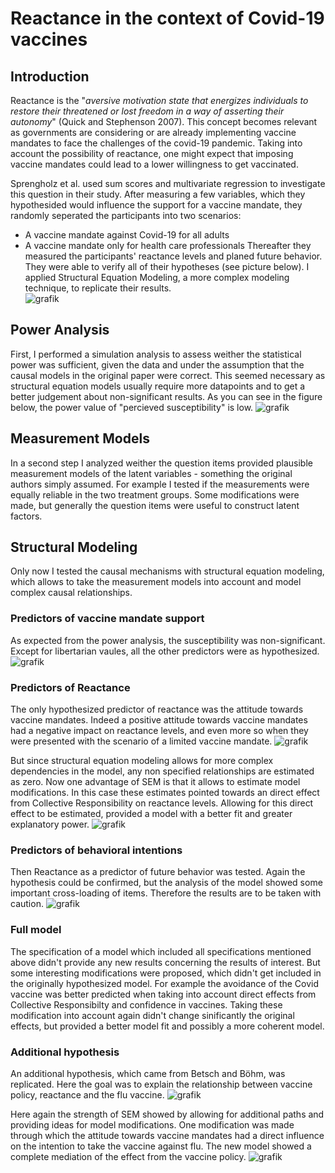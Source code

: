# Reactance in the context of Covid-19 vaccines 

## Introduction
Reactance is the "_aversive motivation state that energizes individuals to restore their threatened or lost freedom in a way of asserting their autonomy_" (Quick and Stephenson 2007). This concept becomes relevant as governments are considering or are already implementing vaccine mandates to face the challenges of the covid-19 pandemic. Taking into account the possibility of reactance, one might expect that imposing vaccine mandates could lead to a lower willingness to get vaccinated.  

Sprengholz et al. used sum scores and multivariate regression to investigate this question in their study. After measuring a few variables, which they hypothesided would influence the support for a vaccine mandate, they randomly seperated the participants into two scenarios: 
- A vaccine mandate against Covid-19 for all adults
- A vaccine mandate only for health care professionals
Thereafter they measured the participants' reactance levels and planed future behavior. 
They were able to verify all of their hypotheses (see picture below). I applied Structural Equation Modeling, a more complex modeling technique, to replicate their results.  
![grafik](https://user-images.githubusercontent.com/75476085/161846721-088bc36e-dcec-4b02-b76c-06aa2bdaefdf.png)


## Power Analysis  
First, I performed a simulation analysis to assess weither the statistical power was sufficient, given the data and under the assumption that the causal models in the original paper were correct. This seemed necessary as structural equation models usually require more datapoints and to get a better judgement about non-significant results. As you can see in the figure below, the power value of "percieved susceptibility" is low. 
![grafik](https://user-images.githubusercontent.com/75476085/165175747-b833757a-af7c-48f2-a2c7-ad164532efa1.png)


## Measurement Models
In a second step I analyzed weither the question items provided plausible measurement models of the latent variables - something the original authors simply assumed. For example I tested if the measurements were equally reliable in the two treatment groups. Some modifications were made, but generally the question items were useful to construct latent factors. 

## Structural Modeling  
Only now I tested the causal mechanisms with structural equation modeling, which allows to take the measurement models into account and model complex causal relationships. 

### Predictors of vaccine mandate support  
As expected from the power analysis, the susceptibility was non-significant. Except for libertarian vaules, all the other predictors were as hypothesized. 
![grafik](https://user-images.githubusercontent.com/75476085/165178953-bec8b125-9eee-4129-b388-0a659422b1a5.png)

### Predictors of Reactance  
The only hypothesized predictor of reactance was the attitude towards vaccine mandates. Indeed a positive attitude towards vaccine mandates had a negative impact on reactance levels, and even more so when they were presented with the scenario of a limited vaccine mandate. 
![grafik](https://user-images.githubusercontent.com/75476085/167301402-c3fa70cc-03d6-449a-932b-2e3dc3a39f75.png)

But since structural equation modeling allows for more complex dependencies in the model, any non specified relationships are estimated as zero. Now one advantage of SEM is that it allows to estimate model modifications. In this case these estimates pointed towards an direct effect from Collective Responsibility on reactance levels. Allowing for this direct effect to be estimated, provided a model with a better fit and greater explanatory power.
![grafik](https://user-images.githubusercontent.com/75476085/167301711-a13c05ae-f7e8-43cb-a505-aeb257cd4758.png)

### Predictors of behavioral intentions
Then Reactance as a predictor of future behavior was tested. Again the hypothesis could be confirmed, but the analysis of the model showed some important cross-loading of items. Therefore the results are to be taken with caution. 
![grafik](https://user-images.githubusercontent.com/75476085/167301945-bf9b32f7-4382-40d3-9f97-06a4e8bc1dc9.png)

### Full model 
The specification of a model which included all specifications mentioned above didn't provide any new results concerning the results of interest. But some interesting modifications were proposed, which didn't get included in the originally hypothesized model. For example the avoidance of the Covid vaccine was better predicted when taking into account direct effects from Collective Responsibilty and confidence in vaccines. Taking these modification into account again didn't change sinificantly the original effects, but provided a better model fit and possibly a more coherent model. 

### Additional hypothesis 
An additional hypothesis, which came from Betsch and Böhm, was replicated. Here the goal was to explain the relationship between vaccine policy, reactance and the flu vaccine. 
![grafik](https://user-images.githubusercontent.com/75476085/167302292-61b6d3fb-f50b-4912-b494-f575550a0894.png)

Here again the strength of SEM showed by allowing for additional paths and providing ideas for model modifications. One modification was made through which the attitude towards vaccine mandates had a direct influence on the intention to take the vaccine against flu. The new model showed a complete mediation of the effect from the vaccine policy. 
![grafik](https://user-images.githubusercontent.com/75476085/167302456-bf3ab4a3-238e-4b91-b07a-066738c00663.png)

